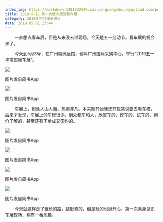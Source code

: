 ```yaml
---
index_img: https://markdown-1301532546.cos.ap-guangzhou.myqcloud.com/peipei_blog/20210921144909.jpeg
title: 2019-5-1，第一次琶洲展馆看车展
category: 2019年学习成长进步
date: 2019.05.01 23:44
---
```


        一直想去看车展，但是从来没去过现场。今天是五一劳动节，看车展的机会来了。

        今天到5月3号，在广州琶洲展馆，也叫广州国际采购中心，举行“2019五一华南国际车展”。

![](https://markdown-1301532546.cos.ap-guangzhou.myqcloud.com/peipei_blog/20210921144909.jpeg)  

图片发自简书App

![](https://markdown-1301532546.cos.ap-guangzhou.myqcloud.com/peipei_blog/20210921144911.jpeg)  

图片发自简书App

        车展上，到处人山人海，热闹非凡。本来刚开始我还开玩笑说要去看车模，后来才发现，车展上的车模很少。到处都车和人，欣赏车的、摸车的、试车的、询价了解的，甚至还有下单成交签约的。

![](https://markdown-1301532546.cos.ap-guangzhou.myqcloud.com/peipei_blog/20210921144914.jpeg)  

图片发自简书App

![](https://markdown-1301532546.cos.ap-guangzhou.myqcloud.com/peipei_blog/20210921144920.jpeg)  

图片发自简书App

![](https://markdown-1301532546.cos.ap-guangzhou.myqcloud.com/peipei_blog/20210921144923.jpeg)  

图片发自简书App

![](https://markdown-1301532546.cos.ap-guangzhou.myqcloud.com/peipei_blog/20210921144926.jpeg)  

图片发自简书App

        今天就这样走了很长的路，腿挺累的，但是玩的也挺开心，第一次亲身见识车展现场，别有一番乐趣。